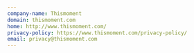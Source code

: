 ```yaml
---
company-name: Thismoment
domain: thismoment.com
home: http://www.thismoment.com/
privacy-policy: https://www.thismoment.com/privacy-policy/
email: privacy@thismoment.com
---
```




